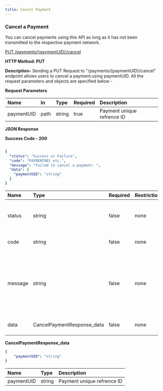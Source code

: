 ```yaml
---
title: Cancel Payment
---
```


### **Cancel a Payment**

You can cancel payments using this API as long as it has not been transmitted to the respective payment network.

[PUT /payments/{paymentUID}/cancel](https://finzlyconnect-api-developer-portal.redoc.ly/openapi/paymentapi/operation/cancelPaymentV3/)

**HTTP Method: PUT**	

**Description-** Sending a PUT Request to "/payments/{paymentUID}/cancel" endpoint allows users to cancel a payment.using paymentUID. All the request parameters and objects are specified below -

**Request Parameters**


|**Name**|**In**|**Type**|**Required**|**Description**|
| :- | :- | :- | :- | :- |
|paymentUID|path|string|true|Payment unique refrence ID|

**JSON Response**

**Success Code - 200**

```yaml Before

{
  "status": "Success or Failure",
  "code": "PAYMENT001 etc.",
  "message": "Failed to cancel a payment: ",
  "data": {
    "paymentUID": "string"
  }
}

```

|**Name**|**Type**|**Required**|**Restrictions**|**Description**|
| :- | :- | :- | :- | :- |
|status|string|false|none|Status of the API request either it will be a success or a failure|
|code|string|false|none|Code associated with the error.|
|message|string|false|none|Error message corresponding to the error code indicating the issue in API call and an indication on how to resolve it.|
|data|CancelPaymentResponse_data|false|none|Cancel Response Data|


**CancelPaymentResponse_data**

```yaml Before
{
	"paymentUID": "string"
}

```

|**Name**|**Type**|**Description**|
| :- | :- | :- |
|paymentUID|string|Payment unique refrence ID|